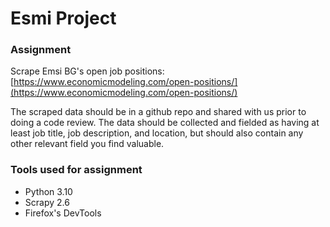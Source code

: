 # Esmi Project

### Assignment

Scrape Emsi BG's open job positions: [https://www.economicmodeling.com/open-positions/](https://www.economicmodeling.com/open-positions/)

The scraped data should be in a github repo and shared with us prior to doing a code review. The data should be collected and fielded as having at least job title, job description, and location, but should also contain any other relevant field you find valuable. 

### Tools used for assignment

- Python 3.10
- Scrapy 2.6
- Firefox's DevTools